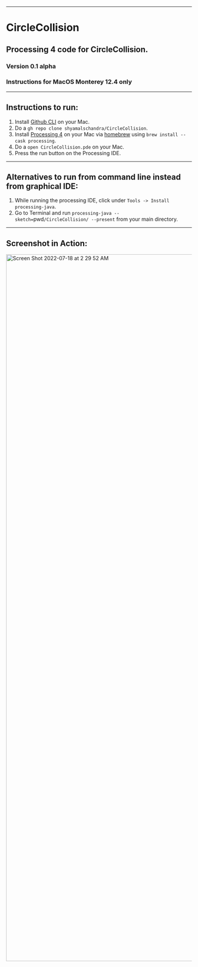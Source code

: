 ------------------------------

# CircleCollision
## Processing 4 code for CircleCollision.
### Version 0.1 alpha
### Instructions for MacOS Monterey 12.4 **only**

------------------------------

## Instructions to run:

1. Install [Github CLI](https://cli.github.com) on your Mac.
2. Do a `gh repo clone shyamalschandra/CircleCollision`.
3. Install [Processing 4](https://processing.org/download) on your Mac via [homebrew](https://brew.sh) using `brew install --cask processing`.
4. Do a `open CircleCollision.pde` on your Mac.
5. Press the run button on the Processing IDE.

------------------------------

## Alternatives to run from command line instead from graphical IDE:

1. While running the processing IDE, click under `Tools -> Install processing-java`.
2. Go to Terminal and run `processing-java --sketch=`pwd`/CircleCollision/ --present` from your main directory.

------------------------------

## Screenshot in Action:

<img width="1917" alt="Screen Shot 2022-07-18 at 2 29 52 AM" src="https://user-images.githubusercontent.com/9545735/179463584-b652017a-4102-45dd-8726-dd35ad4fa438.png">
